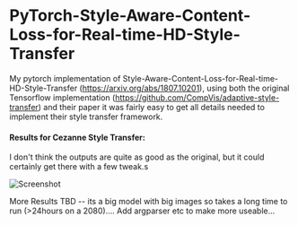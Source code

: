 # PyTorch-Style-Aware-Content-Loss-for-Real-time-HD-Style-Transfer

My pytorch implementation of Style-Aware-Content-Loss-for-Real-time-HD-Style-Transfer (https://arxiv.org/abs/1807.10201), using both the original Tensorflow implementation (https://github.com/CompVis/adaptive-style-transfer) and their paper it was fairly easy to get all details needed to implement their style transfer framework.

#### Results for Cezanne Style Transfer:
I don't think the outputs are quite as good as the original, but it could certainly get there with a few tweak.s

![Screenshot](cezanne.png)


More Results TBD -- its a big model with big images so takes a long time to run (>24hours on a 2080)....
Add argparser etc to make more useable...
